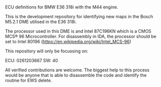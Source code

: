 ECU definitions for BMW E36 318i with the M44 engine.

This is the development repository for identifying new maps in the Bosch M5.2.1 DME utilised in the E36 318i.

The processor used in this DME is and Intel 87C196KN which is a CMOS MCS® 96 Microcontroller.
For disassembly in IDA, the processor should be set to Intel 80196 (https://en.wikipedia.org/wiki/Intel_MCS-96)

This repository will only be focussing on:

ECU: 0261203667
SW: 40


All verified contributions are welcome. The biggest help to this process would be anyone that is able to disassemble the code and identify the routine for EWS delete.
